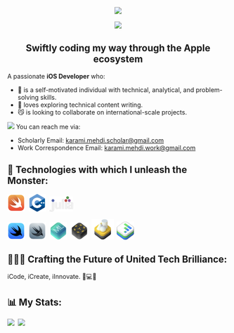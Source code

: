 <p align="center"><img src="https://media.giphy.com/media/cUAGuLiEcTBwRfkAQq/giphy.gif" width="300"/></p>
<p align="center"><a href="https://www.linkedin.com/in/mehdikarami"><img src="https://img.shields.io/badge/LinkedIn-blue?border-radius:px;&logo=linkedin" width="100"/></a></p>

<h2 align="center">Swiftly coding my way through the Apple ecosystem</h2>

A passionate **iOS Developer** who:

- 🔭 is a self-motivated individual with technical, analytical, and problem-solving skills.
- 🧠 loves exploring technical content writing.
- 😼 is looking to collaborate on international-scale projects.

<img src="https://media.giphy.com/media/WUlplcMpOCEmTGBtBW/giphy.gif" width="35"> You can reach me via: 
- Scholarly Email: karami.mehdi.scholar@gmail.com
- Work Correspondence Email: karami.mehdi.work@gmail.com

## 👾 Technologies with which I unleash the Monster:
<img src="assets/swift.png" width="40" height="40"/>&nbsp;
<img src="https://github.com/devicons/devicon/blob/master/icons/cplusplus/cplusplus-original.svg" width="40" height="40"/>&nbsp;
<img src="assets/julia.png" height="35"/>

<img src="assets/swiftui.png" width="40" height="40"/>&nbsp;
<img src="assets/swiftdata.png" width="40" height="40"/>&nbsp;
<img src="assets/core_ml.png" width="40" height="40"/>&nbsp;
<img src="assets/arkit.png" width="40" height="40"/>&nbsp;
<img src="assets/realitykit.png" width="50" height="47"/>&nbsp;
<img src="assets/swift_charts.png" width="39" height="41"/>&nbsp;
<!-- 
<img src="assets/spritekit.png" width="39" height="40"/>&nbsp;&nbsp;
<img src="assets/scenekit.png" width="39" height="40"/>&nbsp;&nbsp;
<img src="assets/widgetkit.png" width="43" height="43"/>&nbsp;
<img src="assets/mapkit.png" width="42" height="42"/>&nbsp;
<img src="assets/shazamkit.png" width="43" height="43"/>&nbsp;&nbsp;
<img src="assets/sirikit.png" width="38" height="42"/>&nbsp;&nbsp;
<img src="assets/storekit.png" width="41" height="42"/> &nbsp;
-->

## 👨🏻‍💻 Crafting the Future of United Tech Brilliance:
iCode, iCreate, iInnovate. 📱💻🌟

## 📊 My Stats:
<div align="center" style="display: flex;">
  <img src="https://github-readme-stats.vercel.app/api?username=nsswifter&show_icons=true&theme=holi" height="180">
  &nbsp;&nbsp;
  <img src="https://github-readme-stats.vercel.app/api/top-langs/?username=nsswifter&layout=compact&theme=vision-friendly-dark&title_color=71A9E8&text_color=D9E6FD&bg_color=030313&border_color=788CA5&langs_count=8" height="180">
</div>
